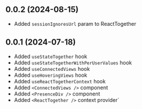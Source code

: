 ## 0.0.2 (2024-08-15)
 - Added `sessionIgnoresUrl` param to ReactTogether

## 0.0.1 (2024-07-18)
 - Added `useStateTogether` hook
 - Added `useStateTogetherWithPerUserValues` hook
 - Added `useConnectedViews` hook
 - Added `useHoveringViews` hook
 - Added `useReactTogetherContext` hook
 - Added `<ConnectedViews />` component
 - Added `<PresenceDiv />` component
 - Added `<ReactTogether />` context provider`
